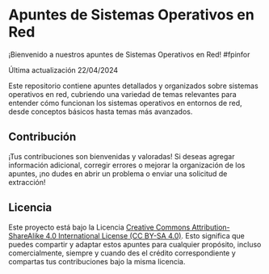 # Apuntes de Sistemas Operativos en Red

¡Bienvenido a nuestros apuntes de Sistemas Operativos en Red! #fpinfor

Última actualización 22/04/2024

Este repositorio contiene apuntes detallados y organizados sobre sistemas operativos en red, cubriendo una variedad de temas relevantes para entender cómo funcionan los sistemas operativos en entornos de red, desde conceptos básicos hasta temas más avanzados.

## Contribución

¡Tus contribuciones son bienvenidas y valoradas! Si deseas agregar información adicional, corregir errores o mejorar la organización de los apuntes, ¡no dudes en abrir un problema o enviar una solicitud de extracción!

## Licencia

Este proyecto está bajo la Licencia [Creative Commons Attribution-ShareAlike 4.0 International License (CC BY-SA 4.0)](https://creativecommons.org/licenses/by-sa/4.0/). Esto significa que puedes compartir y adaptar estos apuntes para cualquier propósito, incluso comercialmente, siempre y cuando des el crédito correspondiente y compartas tus contribuciones bajo la misma licencia.

